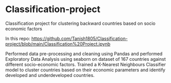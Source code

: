 # Classification-project
Classification project for clustering backward countries based on socio economic factors 

In this repo: https://github.com/Tanish1805/Classification-project/blob/main/Classification%20Project.ipynb

Performed data pre-processing and cleaning using Pandas and performed Exploratory Data Analysis using seaborn on dataset of 167 countries against different socio-economic factors.
Trained a K-Nearest Neighbours Classifier model to cluster countries based on their economic parameters and identify developed and underdeveloped countries.
